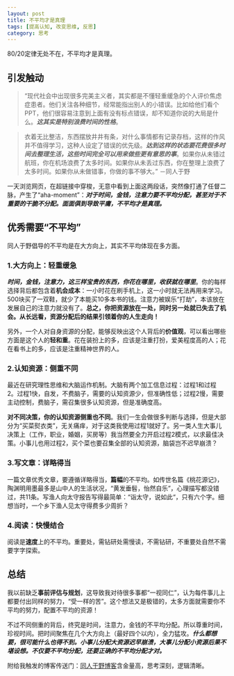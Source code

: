```yaml
---
layout: post
title: 不平均才是真理
tags: [提高认知, 改变思维, 反思]
category: 思考
---
```

80/20定律无处不在，不平均才是真理。

## 引发触动


> “现代社会中出现很多完美主义者，其实都是不懂轻重缓急的个人评价焦虑症患者。他们关注各种细节，经常能指出别人的小错误。比如给他们看个PPT，他们很容易注意到上面有没有标点错误，却不知道你说的大局是什么。***这其实是特别浪费时间的性格***。

> 衣着无比整洁，东西摆放井井有条，对什么事情都有记录存档，这样的作风并不值得学习，这种人设定了错误的优先级。***达到这样的状态要花费很多时间去整理生活，这些时间完全可以用来做些更有意思的事***。如果你从未错过航班，你在机场浪费了太多时间。如果你从未丢过东西，你在整理上浪费了太多时间。如果你从未做错事，你做的事不够大。”    －同人于野
 

一天浏览网页，在超链接中穿梭，无意中看到上面这两段话，突然像打通了任督二脉，产生了“aha-moment”：***对于时间，金钱，注意力要不平均分配，甚至对于不重要的干脆不分配。面面俱到导致平庸，不平均才是真理。***



## 优秀需要“不平均”
同人于野倡导的不平均是在大方向上，其实不平均体现在多方面。
### 1.大方向上：轻重缓急

***时间，金钱，注意力，这三样宝贵的东西，你花在哪里，收获就在哪里***。你的每样选择背后都包含着**机会成本**：一小时花在刷手机上，这一小时就无法再用来学习。500块买了一双鞋，就少了本能买10多本书的钱。注意力被娱乐“打劫”，本该放在发展自己的注意力就没有了。**总之，你把资源放在一处，同时另一处就已失去了机会。从长远看，资源分配后的结果引领着你的人生走向！**

另外，一个人对自身资源的分配，能够反映出这个人背后的**价值观**，可以看出哪些方面是这个人的**轻和重**。花在装扮上的多，应该是注重打扮，爱美程度高的人；花在看书上的多，应该是注重精神世界的人。


### 2.认知资源：侧重不同
最近在研究理性思维和大脑运作机制。大脑有两个加工信息过程：过程1和过程2。过程1快，自发，不费脑子，需要的认知资源少，但准确性低；过程2慢，需要主动控制，费脑子，需召集很多认知资源，但是准确度高。

**对不同决策，你的认知资源侧重也不同**。我们一生会做很多判断与选择，但是大部分为“买菜熨衣类”，无关痛痒，对于这类我使用过程1就好了。另一类人生大事儿决策上（工作，职业，婚姻，买房等）我当然要全力开启过程2模式，以求最佳决策。小事儿也用过程2，买个菜也要召集全部的认知资源，脑袋岂不迟早崩溃？




### 3.写文章：详略得当
一篇文章优秀文章，要遵循详略得当，**篇幅**的不平均。如传世名篇《桃花源记》，陶渊明用墨最多是山中人的生活状况，“黄发垂髫，怡然自乐”，心理描写都没错过，共11条。写渔人向太守报告写得最简单：“诣太守，说如此“，只有六个字。细想当时，一个乡下渔人见太守得费多少周折？

### 4.阅读：快慢结合
阅读是**速度**上的不平均。重要处，需钻研处需慢读，不需钻研，不重要处自然不需要字字探索。

## 总结
我以前缺乏**事前评估与规划**，这导致我对待很多事都“一视同仁”，认为每件事儿上都要付出同样的努力，“受一样的苦”。这个想法又是极错的，太多方面就需要你不平均的努力，配置不平均的资源！

不过不同侧重的背后，终究是时间，注意力，金钱的不平均分配。所以尊重时间，珍视时间。把时间聚焦在几个大方向上（最好四个以内），全力猛攻。***什么都想要，很可能什么也得不到。小事儿分配大资源迟早崩溃，大事儿分配小资源后果不堪设想。不仅要不平均分配，还要正确的不平均分配才对。***

附给我触发的博客传送门：[同人于野博客](http://www.geekonomics10000.com/973)含金量高，思考深刻，逻辑清晰。

